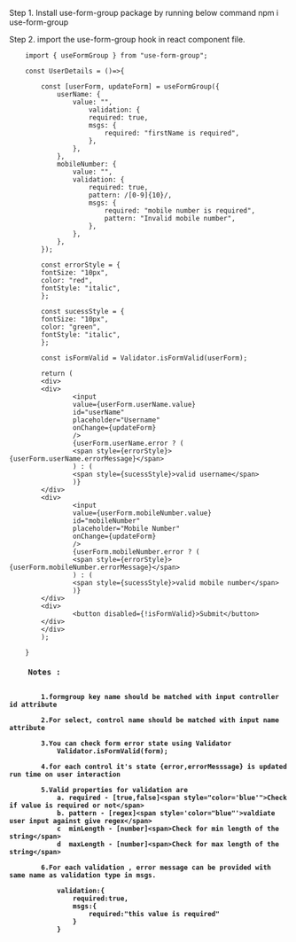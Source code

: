 Step 1. Install use-form-group package by running below command
npm i use-form-group

Step 2. import the use-form-group hook in react component file.

        import { useFormGroup } from "use-form-group";

        const UserDetails = ()=>{

            const [userForm, updateForm] = useFormGroup({
                userName: {
                    value: "",
                        validation: {
                        required: true,
                        msgs: {
                            required: "firstName is required",
                        },
                    },
                },
                mobileNumber: {
                    value: "",
                    validation: {
                        required: true,
                        pattern: /[0-9]{10}/,
                        msgs: {
                            required: "mobile number is required",
                            pattern: "Invalid mobile number",
                        },
                    },
                },
            });

            const errorStyle = {
            fontSize: "10px",
            color: "red",
            fontStyle: "italic",
            };

            const sucessStyle = {
            fontSize: "10px",
            color: "green",
            fontStyle: "italic",
            };

            const isFormValid = Validator.isFormValid(userForm);

            return (
            <div>
            <div>
                    <input
                    value={userForm.userName.value}
                    id="userName"
                    placeholder="Username"
                    onChange={updateForm}
                    />
                    {userForm.userName.error ? (
                    <span style={errorStyle}>{userForm.userName.errorMessage}</span>
                    ) : (
                    <span style={sucessStyle}>valid username</span>
                    )}
            </div>
            <div>
                    <input
                    value={userForm.mobileNumber.value}
                    id="mobileNumber"
                    placeholder="Mobile Number"
                    onChange={updateForm}
                    />
                    {userForm.mobileNumber.error ? (
                    <span style={errorStyle}>{userForm.mobileNumber.errorMessage}</span>
                    ) : (
                    <span style={sucessStyle}>valid mobile number</span>
                    )}
            </div>
            <div>
                    <button disabled={!isFormValid}>Submit</button>
            </div>
            </div>
            );

        }

<h4><pre>
    Notes :

            1.formgroup key name should be matched with input controller id attribute

            2.For select, control name should be matched with input name attribute

            3.You can check form error state using Validator
                Validator.isFormValid(form);

            4.for each control it's state {error,errorMesssage} is updated run time on user interaction

            5.Valid properties for validation are
                a. required - [true,false]<span style="color='blue'">Check if value is required or not</span>
                b. pattern - [regex]<span style='color="blue"'>valdiate user input against give regex</span>
                c  minLength - [number]<span>Check for min length of the string</span>
                d  maxLength - [number]<span>Check for max length of the string</span>

            6.For each validation , error message can be provided with same name as validation type in msgs.

                validation:{
                    required:true,
                    msgs:{
                        required:"this value is required"
                    }
                }

<pre></h4>
